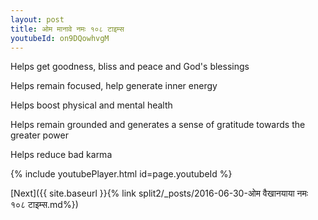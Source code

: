 ```yaml
---
layout: post
title: ओम मानावे नमः १०८ टाइम्स
youtubeId: on9DQowhvgM
---
```

 
 
Helps get goodness, bliss and peace and God's blessings
 
Helps remain focused, help generate inner energy 
 
Helps boost physical and mental health 
 
Helps remain grounded and generates a sense of gratitude towards the greater power 
 
Helps reduce bad karma
 
 
 
 


{% include youtubePlayer.html id=page.youtubeId %}
 
[Next]({{ site.baseurl }}{% link  split2/_posts/2016-06-30-ओम वैखानयाया नमः १०८ टाइम्स.md%})
 

